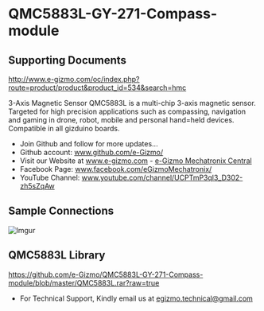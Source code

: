 # QMC5883L-GY-271-Compass-module
## Supporting Documents
http://www.e-gizmo.com/oc/index.php?route=product/product&product_id=534&search=hmc

3-Axis Magnetic Sensor QMC5883L is a multi-chip 3-axis magnetic sensor. Targeted for high precision applications such as compassing, navigation and gaming in drone, robot, mobile and personal hand=held devices. Compatible in all gizduino boards.

- Join Github and follow for more updates...
- Github account: www.github.com/e-Gizmo/
- Visit our Website at www.e-gizmo.com - [e-Gizmo Mechatronix Central](www.e-gizmo.com)
- Facebook Page: www.facebook.com/eGizmoMechatronix/
- YouTube Channel: www.youtube.com/channel/UCPTmP3ql3_D302-zh5sZqAw

## Sample Connections
![Imgur](http://i.imgur.com/aHIPO1u.png)

## QMC5883L Library
https://github.com/e-Gizmo/QMC5883L-GY-271-Compass-module/blob/master/QMC5883L.rar?raw=true


- For Technical Support, Kindly email us at <egizmo.technical@gmail.com>
